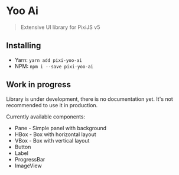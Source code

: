 # Yoo Ai
> Extensive UI library for PixiJS v5 

<!--[![Build Status](https://travis-ci.org/mayakwd/pixi-yoo-ai.svg?branch=master)](https://travis-ci.org/mayakwd/pixi-yoo-ai)-->

## Installing

- Yarn: `yarn add pixi-yoo-ai`
- NPM: `npm i --save pixi-yoo-ai`

## Work in progress 

Library is under development, there is no documentation yet. 
It's not recommended to use it in production.

Currently available components:

- Pane - Simple panel with background
- HBox - Box with horizontal layout  
- VBox - Box with vertical layout
- Button
- Label
- ProgressBar
- ImageView

